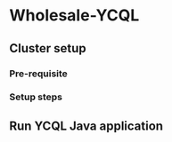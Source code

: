 # Wholesale-YCQL

## Cluster setup
### Pre-requisite

### Setup steps

## Run YCQL Java application
